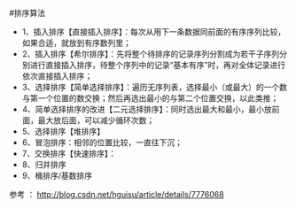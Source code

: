 #排序算法

* 1、插入排序【直接插入排序】：每次从用下一条数据同前面的有序序列比较，如果合适，就放到有序数列里；
* 2、插入排序【希尔排序】：先将整个待排序的记录序列分割成为若干子序列分别进行直接插入排序，待整个序列中的记录“基本有序”时，再对全体记录进行依次直接插入排序；
* 3、选择排序【简单选择排序】：遍历无序列表，选择最小（或最大）的一个数与第一个位置的数交换；然后再选出最小的与第二个位置交换，以此类推；
* 4、简单选择排序的改进【二元选择排序】：同时选出最大和最小，最小放前面，最大放后面，可以减少循环次数；
* 5、选择排序【堆排序】
* 6、冒泡排序：相邻的位置比较，一直往下沉；
* 7、交换排序【快速排序】：
* 8、归并排序
* 9、桶排序/基数排序

参考 ： http://blog.csdn.net/hguisu/article/details/7776068


